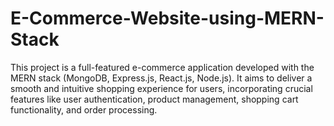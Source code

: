 # E-Commerce-Website-using-MERN-Stack
This project is a full-featured e-commerce application developed with the MERN stack (MongoDB, Express.js, React.js, Node.js). It aims to deliver a smooth and intuitive shopping experience for users, incorporating crucial features like user authentication, product management, shopping cart functionality, and order processing.
